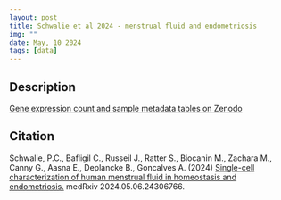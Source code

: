 ```yaml
---
layout: post
title: Schwalie et al 2024 - menstrual fluid and endometriosis
img: ""
date: May, 10 2024
tags: [data]
---
```


## Description
[Gene expression count and sample metadata tables on Zenodo](https://doi.org/10.5281/zenodo.11105267)

## Citation
Schwalie, P.C., Bafligil C., Russeil J., Ratter S., Biocanin M., Zachara M., Canny G., Aasna E., Deplancke B., Goncalves A. (2024) [Single-cell characterization of human menstrual fluid in homeostasis and endometriosis.](https://www.medrxiv.org/content/10.1101/2024.05.06.24306766v1) medRxiv 2024.05.06.24306766.

